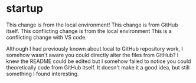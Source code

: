 # startup
This change is from the local environment!
This change is from GitHub itself.
This conflicting change is from the local environment
This is a conflicting change with VS code.


Although I had previously known about local to GitHub repository work, I somehow wasn't aware you could directly alter the files from GitHub? I knew the README could be edited but I somehow failed to notice you could theoretically code from GitHub itself. It doesn't make it a good idea, but still something I found interesting.
